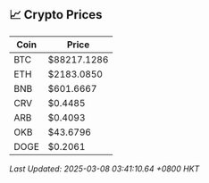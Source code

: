 ## 📈 Crypto Prices

| Coin | Price |
| ---- | ----- |
| BTC | $88217.1286 |
| ETH | $2183.0850 |
| BNB | $601.6667 |
| CRV | $0.4485 |
| ARB | $0.4093 |
| OKB | $43.6796 |
| DOGE | $0.2061 |

_Last Updated: 2025-03-08 03:41:10.64 +0800 HKT_